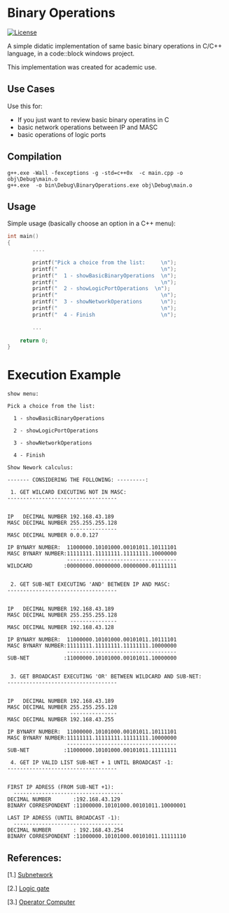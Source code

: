 # Binary Operations


[![License](http://img.shields.io/:license-Apache%202-blue.svg)](http://www.apache.org/licenses/LICENSE-2.0.txt)

A simple didatic implementation of same basic binary operations in C/C++ language, in a code::block windows project.

This implementation was created for academic use. 


## Use Cases

Use this for:

- If you just want to review basic binary operatins in C
- basic network operations between IP and MASC
- basic operations of logic ports


## Compilation

```
g++.exe -Wall -fexceptions -g -std=c++0x  -c main.cpp -o obj\Debug\main.o
g++.exe  -o bin\Debug\BinaryOperations.exe obj\Debug\main.o   
```


## Usage

Simple usage (basically choose an option in a C++ menu):

```c++
int main()
{
		....
		
		printf("Pick a choice from the list:     \n");
		printf("                                 \n");
		printf("  1 - showBasicBinaryOperations  \n");
		printf("                                 \n");
		printf("  2 - showLogicPortOperations  \n");
		printf("                                 \n");
		printf("  3 - showNetworkOperations      \n");
		printf("                                 \n");
		printf("  4 - Finish                     \n");

		...
		
    return 0;
}

```



# Execution Example

	show menu:
``` 
Pick a choice from the list:

  1 - showBasicBinaryOperations

  2 - showLogicPortOperations

  3 - showNetworkOperations

  4 - Finish
```

	Show Nework calculus:

``` 
------- CONSIDERING THE FOLLOWING: ---------:

 1. GET WILCARD EXECUTING NOT IN MASC:
-----------------------------------


IP   DECIMAL NUMBER 192.168.43.189
MASC DECIMAL NUMBER 255.255.255.128
                    ---------------
MASC DECIMAL NUMBER 0.0.0.127

IP BYNARY NUMBER:  11000000.10101000.00101011.10111101
MASC BYNARY NUMBER:11111111.11111111.11111111.10000000
                   -----------------------------------
WILDCARD          :00000000.00000000.00000000.01111111


 2. GET SUB-NET EXECUTING 'AND' BETWEEN IP AND MASC:
-----------------------------------


IP   DECIMAL NUMBER 192.168.43.189
MASC DECIMAL NUMBER 255.255.255.128
                    ---------------
MASC DECIMAL NUMBER 192.168.43.128

IP BYNARY NUMBER:  11000000.10101000.00101011.10111101
MASC BYNARY NUMBER:11111111.11111111.11111111.10000000
                   -----------------------------------
SUB-NET           :11000000.10101000.00101011.10000000


 3. GET BROADCAST EXECUTING 'OR' BETWEEN WILDCARD AND SUB-NET:
-----------------------------------


IP   DECIMAL NUMBER 192.168.43.189
MASC DECIMAL NUMBER 255.255.255.128
                    ---------------
MASC DECIMAL NUMBER 192.168.43.255

IP BYNARY NUMBER:  11000000.10101000.00101011.10111101
MASC BYNARY NUMBER:11111111.11111111.11111111.10000000
                   -----------------------------------
SUB-NET           :11000000.10101000.00101011.11111111

 4. GET IP VALID LIST SUB-NET + 1 UNTIL BROADCAST -1:
-----------------------------------


FIRST IP ADRESS (FROM SUB-NET +1):
  -----------------------------------
DECIMAL NUMBER       :192.168.43.129
BINARY CORRESPONDENT :11000000.10101000.00101011.10000001

LAST IP ADRESS (UNTIL BROADCAST -1):
  -----------------------------------
DECIMAL NUMBER       : 192.168.43.254
BINARY CORRESPONDENT :11000000.10101000.00101011.11111110
``` 


## References:

[1.] [Subnetwork](<https://en.wikipedia.org/wiki/Subnetwork> "Wikipedia:Subnetwork")

[2.] [Logic gate](<https://en.wikipedia.org/wiki/Logic_gate> "Wikipedia:Logic gate")

[3.] [Operator Computer](<https://en.wikipedia.org/wiki/Operator_(computer_programming)> "Wikipedia:Operator Computer")


